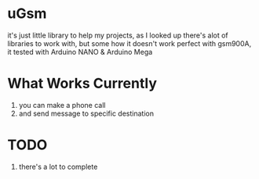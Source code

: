 # uGsm
it's just little library to help my projects, as I looked up there's alot of libraries to work with, but some how it doesn't work perfect 
with gsm900A, it tested with Arduino NANO & Arduino Mega

# What Works Currently 
1. you can make a phone call
2. and send message to specific destination

# TODO
1. there's a lot to complete
